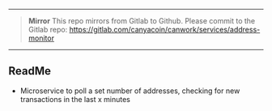 
****

> **Mirror**
> This repo mirrors from Gitlab to Github. Please commit to the Gitlab repo:
> https://gitlab.com/canyacoin/canwork/services/address-monitor

****
## ReadMe
 - Microservice to poll a set number of addresses, checking for new transactions in the last x minutes